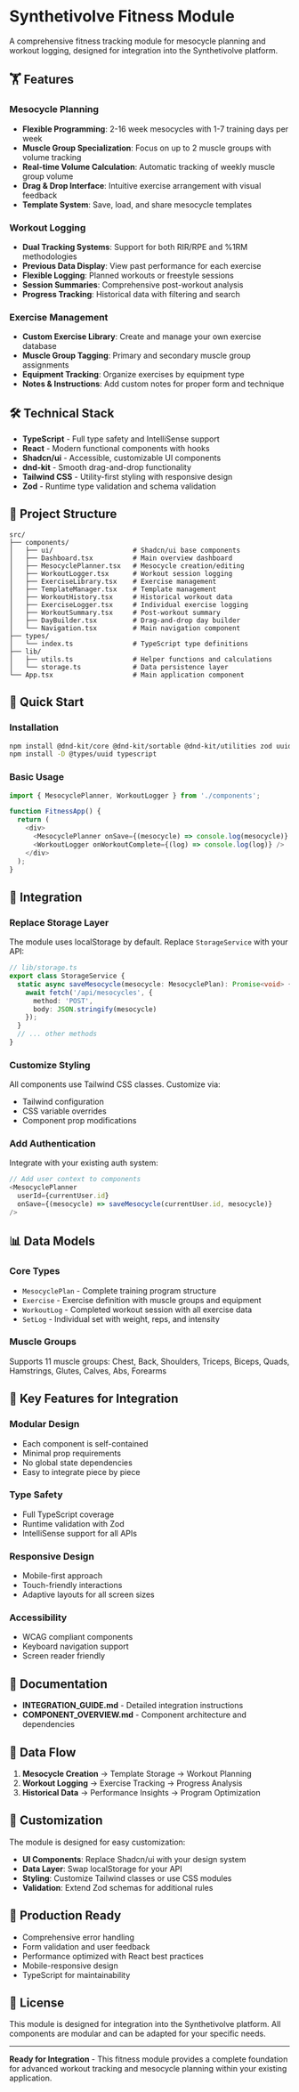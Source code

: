 # Synthetivolve Fitness Module

A comprehensive fitness tracking module for mesocycle planning and workout logging, designed for integration into the Synthetivolve platform.

## 🏋️ Features

### Mesocycle Planning
- **Flexible Programming**: 2-16 week mesocycles with 1-7 training days per week
- **Muscle Group Specialization**: Focus on up to 2 muscle groups with volume tracking
- **Real-time Volume Calculation**: Automatic tracking of weekly muscle group volume
- **Drag & Drop Interface**: Intuitive exercise arrangement with visual feedback
- **Template System**: Save, load, and share mesocycle templates

### Workout Logging
- **Dual Tracking Systems**: Support for both RIR/RPE and %1RM methodologies
- **Previous Data Display**: View past performance for each exercise
- **Flexible Logging**: Planned workouts or freestyle sessions
- **Session Summaries**: Comprehensive post-workout analysis
- **Progress Tracking**: Historical data with filtering and search

### Exercise Management
- **Custom Exercise Library**: Create and manage your own exercise database
- **Muscle Group Tagging**: Primary and secondary muscle group assignments
- **Equipment Tracking**: Organize exercises by equipment type
- **Notes & Instructions**: Add custom notes for proper form and technique

## 🛠️ Technical Stack

- **TypeScript** - Full type safety and IntelliSense support
- **React** - Modern functional components with hooks
- **Shadcn/ui** - Accessible, customizable UI components
- **dnd-kit** - Smooth drag-and-drop functionality
- **Tailwind CSS** - Utility-first styling with responsive design
- **Zod** - Runtime type validation and schema validation

## 📁 Project Structure

```
src/
├── components/
│   ├── ui/                    # Shadcn/ui base components
│   ├── Dashboard.tsx          # Main overview dashboard
│   ├── MesocyclePlanner.tsx   # Mesocycle creation/editing
│   ├── WorkoutLogger.tsx      # Workout session logging
│   ├── ExerciseLibrary.tsx    # Exercise management
│   ├── TemplateManager.tsx    # Template management
│   ├── WorkoutHistory.tsx     # Historical workout data
│   ├── ExerciseLogger.tsx     # Individual exercise logging
│   ├── WorkoutSummary.tsx     # Post-workout summary
│   ├── DayBuilder.tsx         # Drag-and-drop day builder
│   └── Navigation.tsx         # Main navigation component
├── types/
│   └── index.ts               # TypeScript type definitions
├── lib/
│   ├── utils.ts               # Helper functions and calculations
│   └── storage.ts             # Data persistence layer
└── App.tsx                    # Main application component
```

## 🚀 Quick Start

### Installation
```bash
npm install @dnd-kit/core @dnd-kit/sortable @dnd-kit/utilities zod uuid
npm install -D @types/uuid typescript
```

### Basic Usage
```typescript
import { MesocyclePlanner, WorkoutLogger } from './components';

function FitnessApp() {
  return (
    <div>
      <MesocyclePlanner onSave={(mesocycle) => console.log(mesocycle)} />
      <WorkoutLogger onWorkoutComplete={(log) => console.log(log)} />
    </div>
  );
}
```

## 🔧 Integration

### Replace Storage Layer
The module uses localStorage by default. Replace `StorageService` with your API:

```typescript
// lib/storage.ts
export class StorageService {
  static async saveMesocycle(mesocycle: MesocyclePlan): Promise<void> {
    await fetch('/api/mesocycles', {
      method: 'POST',
      body: JSON.stringify(mesocycle)
    });
  }
  // ... other methods
}
```

### Customize Styling
All components use Tailwind CSS classes. Customize via:
- Tailwind configuration
- CSS variable overrides
- Component prop modifications

### Add Authentication
Integrate with your existing auth system:

```typescript
// Add user context to components
<MesocyclePlanner 
  userId={currentUser.id}
  onSave={(mesocycle) => saveMesocycle(currentUser.id, mesocycle)}
/>
```

## 📊 Data Models

### Core Types
- `MesocyclePlan` - Complete training program structure
- `Exercise` - Exercise definition with muscle groups and equipment
- `WorkoutLog` - Completed workout session with all exercise data
- `SetLog` - Individual set with weight, reps, and intensity

### Muscle Groups
Supports 11 muscle groups: Chest, Back, Shoulders, Triceps, Biceps, Quads, Hamstrings, Glutes, Calves, Abs, Forearms

## 🎯 Key Features for Integration

### Modular Design
- Each component is self-contained
- Minimal prop requirements
- No global state dependencies
- Easy to integrate piece by piece

### Type Safety
- Full TypeScript coverage
- Runtime validation with Zod
- IntelliSense support for all APIs

### Responsive Design
- Mobile-first approach
- Touch-friendly interactions
- Adaptive layouts for all screen sizes

### Accessibility
- WCAG compliant components
- Keyboard navigation support
- Screen reader friendly

## 📖 Documentation

- **INTEGRATION_GUIDE.md** - Detailed integration instructions
- **COMPONENT_OVERVIEW.md** - Component architecture and dependencies

## 🔄 Data Flow

1. **Mesocycle Creation** → Template Storage → Workout Planning
2. **Workout Logging** → Exercise Tracking → Progress Analysis
3. **Historical Data** → Performance Insights → Program Optimization

## 🎨 Customization

The module is designed for easy customization:
- **UI Components**: Replace Shadcn/ui with your design system
- **Data Layer**: Swap localStorage for your API
- **Styling**: Customize Tailwind classes or use CSS modules
- **Validation**: Extend Zod schemas for additional rules

## 🚀 Production Ready

- Comprehensive error handling
- Form validation and user feedback
- Performance optimized with React best practices
- Mobile-responsive design
- TypeScript for maintainability

## 📝 License

This module is designed for integration into the Synthetivolve platform. All components are modular and can be adapted for your specific needs.

---

**Ready for Integration** - This fitness module provides a complete foundation for advanced workout tracking and mesocycle planning within your existing application.

